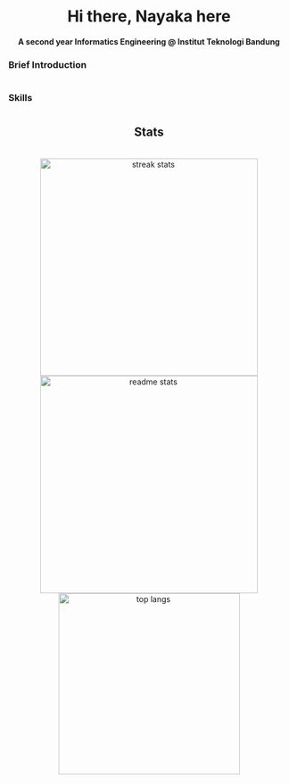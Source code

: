 <h1 align= "center"> Hi there, Nayaka here</h1>


<h4 align="center">A second year Informatics Engineering @ Institut Teknologi Bandung</h4>

<h3 align="left"> Brief Introduction</h3>
<h1 align= "center">

<h3 align="left"> Skills </h3>
<h1 align= "center">




<h2 align="center"> Stats </h2>
<br>
<div align="center">
  <img width=390 src="https://streak-stats.demolab.com/?user=Nayekah&count_private=true&theme=react&border_radius=10" alt="streak stats"/>
  <img width=390 src="https://github-readme-stats.vercel.app/api?username=Nayekah&count_private=true&show_icons&theme=react&rank_icon=github&border_radius=10" alt="readme stats" />
  <br/>
  <img width=325 align="center" src="https://streak-stats.demolab.com/api/top-langs/?
username=Nayekah&hide=HTML&langs_count=3&layout=compact&theme=react&border_radius=10&size_weight=0.5&count_weight=0.5&exclude_repo=github-readme-stats" alt="top langs" />
</div>
